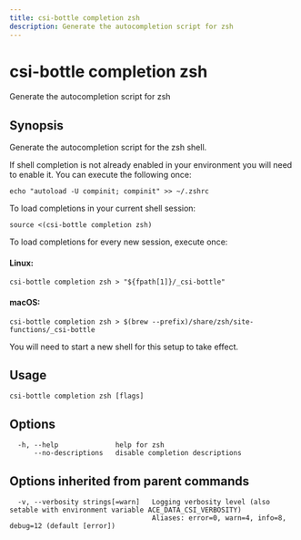 ```yaml
---
title: csi-bottle completion zsh
description: Generate the autocompletion script for zsh
---
```


<!--
This documentation is auto generated by a script.
Please do not edit this file directly.
-->

<!-- markdownlint-disable-next-line single-title -->
# csi-bottle completion zsh

Generate the autocompletion script for zsh

## Synopsis

Generate the autocompletion script for the zsh shell.

If shell completion is not already enabled in your environment you will need
to enable it.  You can execute the following once:

	echo "autoload -U compinit; compinit" >> ~/.zshrc

To load completions in your current shell session:

	source <(csi-bottle completion zsh)

To load completions for every new session, execute once:

#### Linux:

	csi-bottle completion zsh > "${fpath[1]}/_csi-bottle"

#### macOS:

	csi-bottle completion zsh > $(brew --prefix)/share/zsh/site-functions/_csi-bottle

You will need to start a new shell for this setup to take effect.


## Usage

```plaintext
csi-bottle completion zsh [flags]
```

## Options

```plaintext
  -h, --help              help for zsh
      --no-descriptions   disable completion descriptions
```

## Options inherited from parent commands

```plaintext
  -v, --verbosity strings[=warn]   Logging verbosity level (also setable with environment variable ACE_DATA_CSI_VERBOSITY)
                                   Aliases: error=0, warn=4, info=8, debug=12 (default [error])
```
